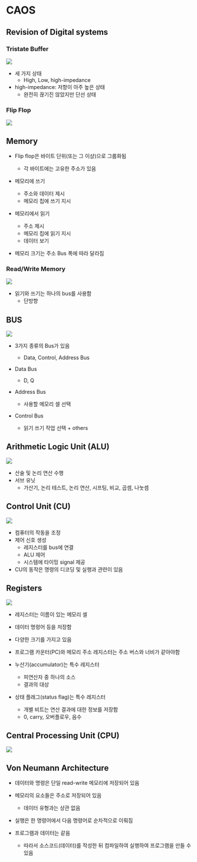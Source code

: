 # CAOS

## Revision of Digital systems

### Tristate Buffer

![](../resources/2024-03-27-17-08-39.png)

- 세 가지 상태
  - High, Low, high-impedance
- high-impedance: 저항이 아주 높은 상태
  - 완전히 끊기진 않았지만 단선 상태

### Flip Flop

![](../resources/2024-03-27-17-10-38.png)

## Memory

- Flip flop은 바이트 단위(또는 그 이상)으로 그룹화됨
  - 각 바이트에는 고유한 주소가 있음

- 메모리에 쓰기
  - 주소와 데이터 제시
  - 메모리 칩에 쓰기 지시
- 메모리에서 읽기
  - 주소 제시
  - 메모리 칩에 읽기 지시
  - 데이터 보기

- 메모리 크기는 주소 Bus 폭에 따라 달라짐

### Read/Write Memory

![](../resources/2024-03-27-17-17-17.png)

- 읽기와 쓰기는 하나의 bus를 사용함
  - 단방향

## BUS

![](../resources/2024-03-27-17-22-35.png)

- 3가지 종류의 Bus가 있음
  - Data, Control, Address Bus

- Data Bus
  - D, Q
- Address Bus
  - 사용할 메모리 셀 선택
- Control Bus
  - 읽기 쓰기 작업 선택 + others

## Arithmetic Logic Unit (ALU)

![](../resources/2024-03-27-17-26-19.png)

- 산술 및 논리 연산 수행
- 서브 유닛
  - 가산기, 논리 테스트, 논리 연산, 시프팅, 비교, 곱셈, 나눗셈

## Control Unit (CU)

![](../resources/2024-03-27-17-27-26.png)

- 컴퓨터의 작동을 조정
- 제어 신호 생성
  - 레지스터를 bus에 연결
  - ALU 제어
  - 시스템에 타이밍 signal 제공
- CU의 동작은 명령의 디코딩 및 실행과 관련이 있음

## Registers

![](../resources/2024-03-27-17-29-31.png)

- 레지스터는 이름이 있는 메모리 셀
- 데이터 명령어 등을 저장함
- 다양한 크기를 가지고 있음
- 프로그램 카운터(PC)와 메모리 주소 레지스터는 주소 버스와 너비가 같아야함

- 누산기(accumulator)는 특수 레지스터
  - 피연산자 중 하나의 소스
  - 결과의 대상

- 상태 플래그(status flag)는 특수 레지스터
  - 개별 비트는 연산 결과에 대한 정보를 저장함
  - 0, carry, 오버플로우, 음수

## Central Processing Unit (CPU)

![](../resources/2024-03-27-17-33-30.png)

## Von Neumann Architecture

- 데이터와 명령은 단일 read-write 메모리에 저장되어 있음
- 메모리의 요소들은 주소로 저장되어 있음
  - 데이터 유형과는 상관 없음
- 실행은 한 명령어에서 다음 명령어로 순차적으로 이뤄짐

- 프로그램과 데이터는 같음
  - 따라서 소스코드(데이터)를 작성한 뒤 컴파일하여 실행하여 프로그램을 만들 수 있음

